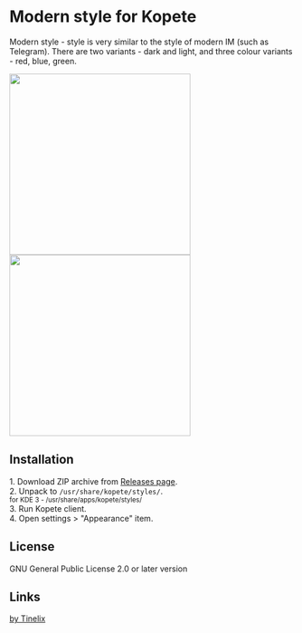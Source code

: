 # Modern style for Kopete
Modern style - style is very similar to the style of modern IM (such as Telegram). There are two variants - dark and light, and three colour variants - red, blue, green.

<img src="https://user-images.githubusercontent.com/76806170/168455298-a0df88f9-ff78-4699-a2cc-bce03ff673c0.png" width="320"></img> <img src="https://user-images.githubusercontent.com/76806170/168455352-de854057-93c8-420b-a899-2d494c4d4278.png" width="320"></img>

<h2>Installation</h2>
1. Download ZIP archive from <a href="https://github.com/tinelix/modern-style-kopete/releases">Releases page</a>.
<br>2. Unpack to <code>/usr/share/kopete/styles/</code>.
<br><sup>for KDE 3 - /usr/share/apps/kopete/styles/</sup>
<br>3. Run Kopete client.
<br>4. Open settings > "Appearance" item.
<p><h2>License</h2>
<p>GNU General Public License 2.0 or later version
<p><h2>Links</h2><a href="https://tinelix.github.io">by Tinelix</a>
